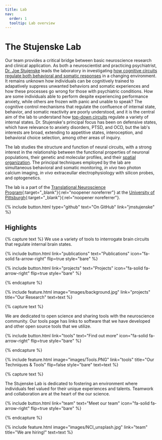 ```yaml
---
title: Lab
nav:
  order: 1
  tooltip: Lab overview
---
```


# The Stujenske Lab

Our team provides a critical bridge between basic neuroscience research and clinical application. As both a neuroscientist and practicing psychiatrist, [Dr. Joe Stujenske](/members/Joe-Stujenske.html) leads the laboratory in investigating [how cognitive circuits  regulate both behavioral and somatic responses](/projects/#the-cognitive-regulation-of-internal-states) in a changing environment. It remains unknown how individuals can be cognitively trained to adapatively suppress unwanted behaviors and somatic experiences and how these processes go wrong for those with psychiatric conditions. How are some individuals able to perform despite experiencing performance anxiety, while others are frozen with panic and unable to speak? The cognitive control mechanisms that regulate the confluence of internal state, behavior, and somatic reactivity are poorly understood, and it is the central aim of the lab to understand how [top-down circuits](/projects/#inhibitory-control-of-the-amygdala) regulate a variety of internal states. Dr. Stujenske's principal focus has been on defensive states, which have relevance to anxiety disorders, PTSD, and OCD, but the lab's interests are broad, extending to appetitive states, interoception, and behavioral choice selection, among other areas of inquiry.

The lab studies the structure and function of neural circuits, with a strong interest in the relationship between the functional properties of neuronal populations, their genetic and molecular profiles, and their [spatial organization](/projects/#the-spatial-topography-of-medial-prefrontal-cortical-encoding). The principal techniques employed by the lab are simultaneous behavioral and somatic monitoring, _in vivo_ two photon calcium imaging, _in vivo_ extraceullar electrophysiology with silicon probes, and optogenetics.

The lab is a part of the [Translational Neuroscience Program](https://www.tnp.pitt.edu/){:target="_blank"}{:rel="noopener noreferrer"} at the [University of Pittsburgh](https://www.medschool.pitt.edu/){:target="_blank"}{:rel="noopener noreferrer"}.

{%
  include button.html
  type="github"
  text="On GitHub"
  link="jmstujenske"
%}

## Highlights

{% capture text %}
We use a variety of tools to interrogate brain circuits that regulate internal brain states.

{%
  include button.html
  link="publications"
  text="Publications"
  icon="fa-solid fa-arrow-right"
  flip=true
  style="bare"
%}

{%
  include button.html
  link="projects"
  text="Projects"
  icon="fa-solid fa-arrow-right"
  flip=true
  style="bare"
%}

{% endcapture %}

{%
  include feature.html
  image="images/background.jpg"
  link="projects"
  title="Our Research"
  text=text
%}

{% capture text %}

We are dedicated to open science and sharing tools with the neuroscience community. Our tools page has links to software that we have developed and other open source tools that we utilize.

{%
  include button.html
  link="tools"
  text="Find out more"
  icon="fa-solid fa-arrow-right"
  flip=true
  style="bare"
%}

{% endcapture %}

{%
  include feature.html
  image="images/Tools.PNG"
  link="tools"
  title="Our Techniques & Tools"
  flip=false
  style="bare"
  text=text
%}

{% capture text %}

The Stujenske Lab is dedicated to fostering an environment where individuals feel valued for their unique experiences and talents. Teamwork and collaboration are at the heart of the our science.

{%
  include button.html
  link="team"
  text="Meet our team"
  icon="fa-solid fa-arrow-right"
  flip=true
  style="bare"
%}

{% endcapture %}

{%
  include feature.html
  image="images/NCI_unsplash.jpg"
  link="team"
  title="We are hiring!"
  text=text
%}
